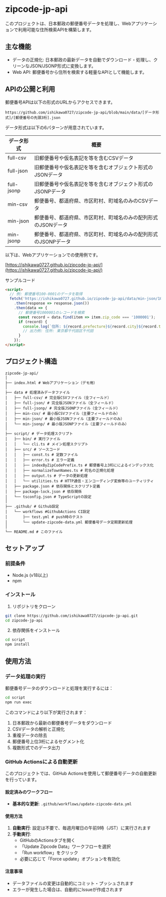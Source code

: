 # zipcode-jp-api

このプロジェクトは、日本郵政の郵便番号データを処理し、Webアプリケーションで利用可能な住所検索APIを構築します。

## 主な機能
- データの正規化: 日本郵政の最新データを自動でダウンロード・処理し、クリーンなJSON/JSONP形式に変換します。
- Web API: 郵便番号から住所を検索する軽量なAPIとして機能します。

## APIの公開と利用
郵便番号APIは以下の形式のURLからアクセスできます。

`https://github.com/ishikawa0727/zipcode-jp-api/blob/main/data/[データ形式]/[郵便番号の先頭3桁].json`

データ形式は以下の6パターンが用意されています。

| データ形式 | 概要                                                            | 
| ---------- | --------------------------------------------------------------- | 
| full-csv   | 旧郵便番号や仮名表記を等を含むCSVデータ                         | 
| full-json  | 旧郵便番号や仮名表記を等を含むオブジェクト形式のJSONデータ      | 
| full-jsonp | 旧郵便番号や仮名表記を等を含むオブジェクト形式のJSONPデータ     | 
| min-csv   | 郵便番号、都道府県、市区町村、町域名のみのCSVデータ             | 
| min-json  | 郵便番号、都道府県、市区町村、町域名のみの配列形式のJSONデータ  | 
| min-jsonp | 郵便番号、都道府県、市区町村、町域名のみの配列形式のJSONPデータ | 

以下は、Webアプリケーションでの使用例です。

[https://ishikawa0727.github.io/zipcode-jp-api/](https://ishikawa0727.github.io/zipcode-jp-api/)

サンプルコード
```html
<script>
  // 例: 郵便番号100-0001のデータを取得
  fetch('https://ishikawa0727.github.io/zipcode-jp-api/data/min-json/100.json')
    .then(response => response.json())
    .then(data => {
      // 郵便番号1000001のレコードを検索
      const record = data.find(item => item.zip_code === '1000001');
      if (record) {
        console.log(`住所: ${record.prefecture}${record.city}${record.town}`);
        // 出力例: 住所: 東京都千代田区千代田
      }
    });
</script>
```

## プロジェクト構造

```
zipcode-jp-api/
│
├── index.html # Webアプリケーション（デモ用）
│
├── data # 処理済みデータファイル
│   ├── full-csv/ # 完全版CSVファイル（全フィールド）
│   ├── full-json/ # 完全版JSONファイル（全フィールド）
│   ├── full-jsonp/ # 完全版JSONPファイル（全フィールド）
│   ├── min-csv/ # 最小版CSVファイル（主要フィールドのみ）
│   ├── min-json/ # 最小版JSONファイル（主要フィールドのみ）
│   └── min-jsonp/ # 最小版JSONPファイル（主要フィールドのみ）
│
├── script/ # データ処理スクリプト
│   ├── bin/ # 実行ファイル
│   │   └── cli.ts # メイン処理スクリプト
│   ├── src/ # ソースコード
│   │   ├── const.ts # 定数ファイル
│   │   ├── error.ts # エラー定義
│   │   ├── indexByZipCodePrefix.ts # 郵便番号上3桁にによるインデックス化
│   │   ├── normalizeTownNames.ts # 町名の正規化処理
│   │   ├── output.ts # データの更新処理
│   │   └── utilities.ts # HTTP通信・エンコーディング変換等のユーティリティ
│   ├── package.json # 依存関係とスクリプト定義
│   ├── package-lock.json # 依存関係
│   └── tsconfig.json # TypeScriptの設定
│
├── .github/ # Github設定
│   └── workflows #GithubActions CI設定
│       ├── test.yml # push時のテスト
│       └── update-zipcode-data.yml 郵便番号データ定期更新処理
│
└── README.md # このファイル
```

## セットアップ

### 前提条件
- Node.js (v18以上)
- npm

### インストール

1. リポジトリをクローン
```bash
git clone https://github.com/ishikawa0727/zipcode-jp-api.git
cd zipcode-jp-api
```

2. 依存関係をインストール
```bash
cd script
npm install
```

## 使用方法

### データ処理の実行

郵便番号データのダウンロードと処理を実行するには：

```bash
cd script
npm run exec
```

このコマンドにより以下が実行されます：
1. 日本郵政から最新の郵便番号データをダウンロード
2. CSVデータの解析と正規化
3. 重複データの除去
4. 郵便番号上位3桁によるセグメント化
5. 複数形式でのデータ出力

### GitHub Actionsによる自動更新

このプロジェクトでは、GitHub Actionsを使用して郵便番号データの自動更新を行っています。

#### 設定済みのワークフロー

- **基本的な更新**: `.github/workflows/update-zipcode-data.yml`

#### 使用方法

1. **自動実行**: 設定は不要で、毎週月曜日の午前9時（JST）に実行されます
2. **手動実行**: 
   - GitHubのActionsタブを開く
   - 「Update Zipcode Data」ワークフローを選択
   - 「Run workflow」をクリック
   - 必要に応じて「Force update」オプションを有効化

#### 注意事項

- データファイルの変更は自動的にコミット・プッシュされます
- エラーが発生した場合は、自動的にIssueが作成されます
